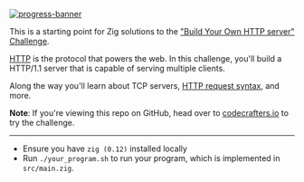 [![progress-banner](https://backend.codecrafters.io/progress/http-server/28494212-4c3e-44cf-9cff-c613ef267821)](https://app.codecrafters.io/users/codecrafters-bot?r=2qF)

This is a starting point for Zig solutions to the
["Build Your Own HTTP server" Challenge](https://app.codecrafters.io/courses/http-server/overview).

[HTTP](https://en.wikipedia.org/wiki/Hypertext_Transfer_Protocol) is the
protocol that powers the web. In this challenge, you'll build a HTTP/1.1 server
that is capable of serving multiple clients.

Along the way you'll learn about TCP servers,
[HTTP request syntax](https://www.w3.org/Protocols/rfc2616/rfc2616-sec5.html),
and more.

**Note**: If you're viewing this repo on GitHub, head over to
[codecrafters.io](https://codecrafters.io) to try the challenge.

---

-   Ensure you have `zig (0.12)` installed locally
-   Run `./your_program.sh` to run your program, which is implemented in
    `src/main.zig`.
